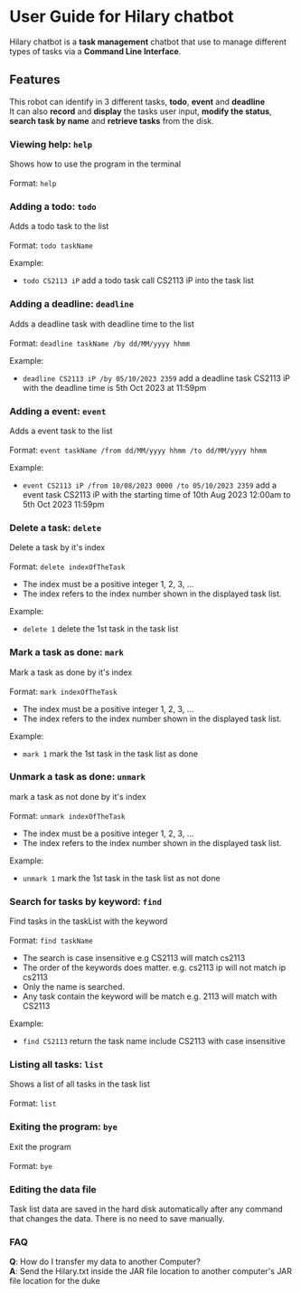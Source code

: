# User Guide for Hilary chatbot
Hilary chatbot is a **task management** chatbot that use to manage different types of tasks via a **Command Line Interface**.

## Features 
This robot can identify in 3 different tasks, **todo**, **event** and **deadline**<br>
It can also **record** and **display** the tasks user input, **modify the status**, **search task by name** and **retrieve tasks** from the disk.

### Viewing help: `help`
Shows how to use the program in the terminal<br><br>
Format: `help`

### Adding a todo: `todo`
Adds a todo task to the list<br><br>
Format: `todo taskName`<br>

Example:
- `todo CS2113 iP` add a todo task call CS2113 iP into the task list

### Adding a deadline: `deadline`
Adds a deadline task with deadline time to the list<br><br>
Format: `deadline taskName /by dd/MM/yyyy hhmm` <br>

Example:
- `deadline CS2113 iP /by 05/10/2023 2359` add a deadline task  CS2113 iP with the deadline time is 5th Oct 2023 at 11:59pm

### Adding a event: `event`
Adds a event task to the list<br><br>
Format: `event taskName /from dd/MM/yyyy hhmm /to dd/MM/yyyy hhmm` <br>

Example: 
- `event CS2113 iP /from 10/08/2023 0000 /to 05/10/2023 2359` add a event task CS2113 iP with the starting time of 10th Aug 2023 12:00am to 5th Oct 2023 11:59pm

### Delete a task: `delete`
Delete a task by it's index<br><br>
Format: `delete indexOfTheTask`<br>
- The index must be a positive integer 1, 2, 3, …​
- The index refers to the index number shown in the displayed task list.<br>

Example:
- `delete 1` delete the 1st task in the task list

### Mark a task as done: `mark`
Mark a task as done by it's index<br><br>
Format: `mark indexOfTheTask`<br>
- The index must be a positive integer 1, 2, 3, …​
- The index refers to the index number shown in the displayed task list.<br>

Example:
- `mark 1`  mark the 1st task in the task list as done

### Unmark a task as done: `unmark`
mark a task as not done by it's index<br><br>
Format: `unmark indexOfTheTask`<br>
- The index must be a positive integer 1, 2, 3, …​
- The index refers to the index number shown in the displayed task list.<br>

Example:
- `unmark 1` mark the 1st task in the task list as not done

### Search for tasks by keyword: `find`
Find tasks in the taskList with the keyword<br><br>
Format: `find taskName`<br>
- The search is case insensitive e.g CS2113 will match cs2113
- The order of the keywords does matter. e.g. cs2113 ip will not match ip cs2113
- Only the name is searched.
- Any task contain the keyword will be match e.g. 2113 will match with CS2113<br>

Example:
- `find CS2113` return the task name include CS2113 with case insensitive

### Listing all tasks: `list`
Shows a list of all tasks in the task list<br><br>
Format: `list`

### Exiting the program: `bye`
Exit the program<br><br>
Format: `bye`

### Editing the data file
Task list data are saved in the hard disk automatically after any command that changes the data. There is no need to save manually.

### FAQ
**Q**: How do I transfer my data to another Computer?<br>
**A**: Send the Hilary.txt inside the JAR file location to another computer's JAR file location for the duke



